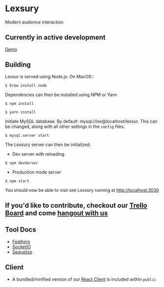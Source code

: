 # Lexsury
Modern audience interaction

## Currently in active development

 [Demo](http://beta.lexsury.com)

## Building

Lexsur is served using Node.js. On MacOS::

`$ brew install node`
 
Dependencies can then be installed using NPM or Yarn:

`$ npm install`

`$ yarn install`

Initiate MySQL database. By default: mysql://lex@localhost/lexsur. This can be changed, along with all other settings in the `config` files.

`$ mysql.server start`

The Lexsury server can then be initialized:

- Dev server with reloading

`$ npm devServer`

- Production mode server

`$ npm start`

You should now be able to visit see Lexsury running at [http://localhost:3030](localhost:3030)
## If you'd like to contribute, checkout our [Trello Board](https://trello.com/b/mffBye8Z) and come [hangout with us](https://discord.gg/vJjgKT7)

## Tool Docs
- [Feathers](https://docs.feathersjs.com)
- [SocketIO](https://socket.io/docs/)
- [Sequelize](docs.sequelizejs.com)


## Client
- A bundled/minified version of our [React Client](https://github.com/mutiny/lexsur-react-client) is included within `public`
